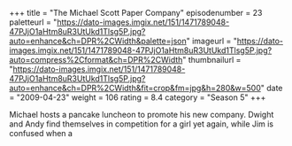 +++
title = "The Michael Scott Paper Company"
episodenumber = 23
paletteurl = "https://dato-images.imgix.net/151/1471789048-47PJjO1aHtm8uR3UtUkd1Tlsg5P.jpg?auto=enhance&ch=DPR%2CWidth&palette=json"
imageurl = "https://dato-images.imgix.net/151/1471789048-47PJjO1aHtm8uR3UtUkd1Tlsg5P.jpg?auto=compress%2Cformat&ch=DPR%2CWidth"
thumbnailurl = "https://dato-images.imgix.net/151/1471789048-47PJjO1aHtm8uR3UtUkd1Tlsg5P.jpg?auto=enhance&ch=DPR%2CWidth&fit=crop&fm=jpg&h=280&w=500"
date = "2009-04-23"
weight = 106
rating = 8.4
category = "Season 5"
+++

Michael hosts a pancake luncheon to promote his new company. Dwight and Andy find themselves in competition for a girl yet again, while Jim is confused when a
